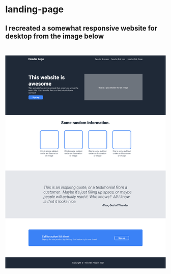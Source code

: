# landing-page

## I recreated a somewhat responsive website for desktop from the image below

&nbsp;
&nbsp;
&nbsp;

![landing](page.png)